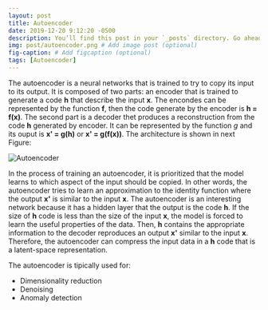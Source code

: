 ```yaml
---
layout: post
title: Autoencoder
date: 2019-12-20 9:12:20 -0500
description: You’ll find this post in your `_posts` directory. Go ahead and edit it and re-build the site to see your changes. # Add post description (optional)
img: post/autoencoder.png # Add image post (optional)
fig-caption: # Add figcaption (optional)
tags: [Autoencoder]
---
```


The autoencoder is a neural networks that is trained to try to copy its input to its output. It is composed of two parts: an encoder that is trained to generate a code <b>h</b> that describe the input <b>x</b>. The encondes can be represented by the function <b>f</b>, then the code generate by the encoder is <b>h = f(x)</b>. The second part is a decoder thet produces a reconstruction from the code <b>h</b> generated by encoder. It can be represented by the function $g$ and its ouput is <b>x' = g(h)</b> or <b>x' = g(f(x))</b>. The architecture is shown in next Figure:

![Autoencoder]({{site.baseurl}}/assets/img/post/autoencoder.png)

In the process of training an autoencoder, it is prioritized that the model learns to which aspect of the input should be copied. In other words, the autoencoder tries to learn an approximation to the identity function where the output <b>x'</b> is similar to the input <b>x</b>. 
The autoencoder is an interesting network because it has a hidden layer that the output is the code <b>h</b>. If the size of <b>h</b> code is less than the size of the input <b>x</b>, the model is forced to learn the useful properties of the data. Then, <b>h</b> contains the appropriate information to the decoder reproduces an output <b>x'</b> similar to the input <b>x</b>. Therefore, the autoencoder can compress the input data in a <b>h</b> code that is a latent-space representation.

The autoencoder is tipically  used for:
<ul>
  <li>Dimensionality reduction</li>
  <li>Denoising</li>
  <li>Anomaly detection</li>
</ul>
